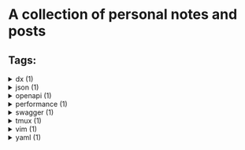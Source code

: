 # A collection of personal notes and posts

## Tags:

<details><summary>dx (1)</summary>
<ul>
<li><a href="/Users/antonk52/Documents/dev/personal/webdevandstuff/wiki/vim-startup-performance.md">Vim startup performance</a></li>
</ul>
</details>

<details><summary>json (1)</summary>
<ul>
<li><a href="/Users/antonk52/Documents/dev/personal/webdevandstuff/wiki/yaml-for-openapi-or-swagger.md">Why Yaml is a bad choice for handwritten openapi/swagger schemas</a></li>
</ul>
</details>

<details><summary>openapi (1)</summary>
<ul>
<li><a href="/Users/antonk52/Documents/dev/personal/webdevandstuff/wiki/yaml-for-openapi-or-swagger.md">Why Yaml is a bad choice for handwritten openapi/swagger schemas</a></li>
</ul>
</details>

<details><summary>performance (1)</summary>
<ul>
<li><a href="/Users/antonk52/Documents/dev/personal/webdevandstuff/wiki/vim-startup-performance.md">Vim startup performance</a></li>
</ul>
</details>

<details><summary>swagger (1)</summary>
<ul>
<li><a href="/Users/antonk52/Documents/dev/personal/webdevandstuff/wiki/yaml-for-openapi-or-swagger.md">Why Yaml is a bad choice for handwritten openapi/swagger schemas</a></li>
</ul>
</details>

<details><summary>tmux (1)</summary>
<ul>
<li><a href="/Users/antonk52/Documents/dev/personal/webdevandstuff/wiki/tmux-cheat-sheet.md">Personal tmux cheat sheet</a></li>
</ul>
</details>

<details><summary>vim (1)</summary>
<ul>
<li><a href="/Users/antonk52/Documents/dev/personal/webdevandstuff/wiki/vim-startup-performance.md">Vim startup performance</a></li>
</ul>
</details>

<details><summary>yaml (1)</summary>
<ul>
<li><a href="/Users/antonk52/Documents/dev/personal/webdevandstuff/wiki/yaml-for-openapi-or-swagger.md">Why Yaml is a bad choice for handwritten openapi/swagger schemas</a></li>
</ul>
</details>